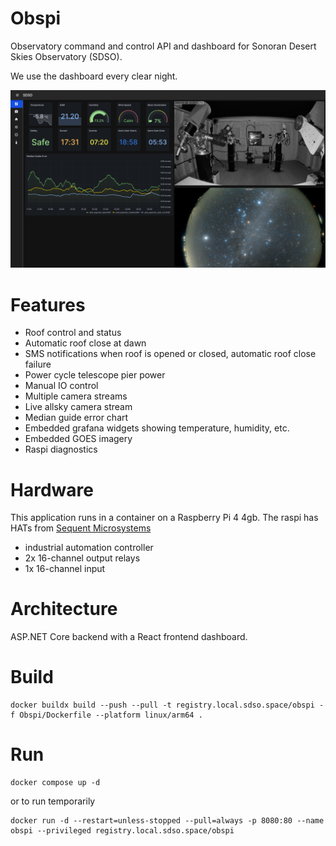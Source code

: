 # Obspi

Observatory command and control API and dashboard for Sonoran Desert Skies Observatory (SDSO).

We use the dashboard every clear night.

![Dashboard](/assets/dashboard.png?raw=true)
	
# Features

  * Roof control and status
  * Automatic roof close at dawn
  * SMS notifications when roof is opened or closed, automatic roof close failure
  * Power cycle telescope pier power
  * Manual IO control
  * Multiple camera streams
  * Live allsky camera stream
  * Median guide error chart
  * Embedded grafana widgets showing temperature, humidity, etc.
  * Embedded GOES imagery
  * Raspi diagnostics

# Hardware

This application runs in a container on a Raspberry Pi 4 4gb.
The raspi has HATs from [Sequent Microsystems](https://sequentmicrosystems.com/)

  * industrial automation controller
  * 2x 16-channel output relays
  * 1x 16-channel input

# Architecture

ASP.NET Core backend with a React frontend dashboard.


# Build

```shell
docker buildx build --push --pull -t registry.local.sdso.space/obspi -f Obspi/Dockerfile --platform linux/arm64 .
```

# Run

```shell
docker compose up -d
```

or to run temporarily

```shell
docker run -d --restart=unless-stopped --pull=always -p 8080:80 --name obspi --privileged registry.local.sdso.space/obspi
```